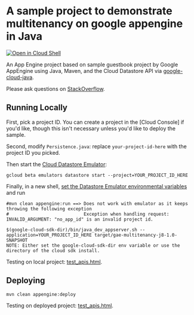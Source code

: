 # A sample project to demonstrate multitenancy on google appengine in Java

<a href="https://console.cloud.google.com/cloudshell/open?git_repo=https://github.com/GoogleCloudPlatform/java-docs-samples&page=editor&open_in_editor=appengine-java8/guestbook-cloud-datastore/README.md">
<img alt="Open in Cloud Shell" src ="http://gstatic.com/cloudssh/images/open-btn.png"></a>

An App Engine project based on sample guestbook project by Google AppEngine using Java, Maven, and the Cloud Datastore API via
[google-cloud-java](https://github.com/GoogleCloudPlatform/google-cloud-java).

Please ask questions on [StackOverflow](http://stackoverflow.com/questions/tagged/google-app-engine).

## Running Locally

First, pick a project ID. You can create a project in the [Cloud Console] if you'd like, though this
isn't necessary unless you'd like to deploy the sample.

Second, modify `Persistence.java`: replace `your-project-id-here` with the project ID you picked.

Then start the [Cloud Datastore Emulator](https://cloud.google.com/datastore/docs/tools/datastore-emulator):

    gcloud beta emulators datastore start --project=YOUR_PROJECT_ID_HERE

Finally, in a new shell, [set the Datastore Emulator environmental variables](https://cloud.google.com/datastore/docs/tools/datastore-emulator#setting_environment_variables)
and run

    #mvn clean appengine:run ==> Does not work with emulator as it keeps throwing the following exception 
    #                            Exception when handling request: INVALID_ARGUMENT: "no_app_id" is an invalid project id.

    $(google-cloud-sdk-dir)/bin/java_dev_appserver.sh --application=YOUR_PROJECT_ID_HERE target/gae-multitenancy-j8-1.0-SNAPSHOT
    NOTE: Either set the google-cloud-sdk-dir env variable or use the directory of the cloud sdk install.
    
Testing on local project: [test_apis.html](http://localhost:8080/test_apis.html).
## Deploying

    mvn clean appengine:deploy

Testing on deployed project: [test_apis.html](https://payroll1.appspot.com/test_apis.html).

